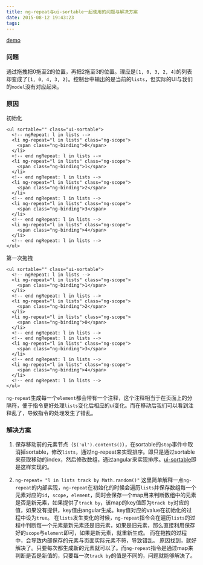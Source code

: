 ```yaml
---
title: ng-repeat与ui-sortable一起使用的问题与解决方案
date: 2015-08-12 19:43:23
tags:
---
```


[demo](http://jsbin.com/fizubi/edit?js,console,output)
### 问题
通过拖拽把0拖至2的位置，再把2拖至3的位置。理应是`[1, 0, 3, 2, 4]`的列表却变成了`[1, 0, 4, 3, 2]`。控制台中输出的是当前的`lists`，但实际的UI与我们的`model`没有对应起来。
### 原因
初始化
```
<ul sortable="" class="ui-sortable">
  <!-- ngRepeat: l in lists -->
  <li ng-repeat="l in lists" class="ng-scope">
    <span class="ng-binding">0</span>
  </li>
  <!-- end ngRepeat: l in lists -->
  <li ng-repeat="l in lists" class="ng-scope">
    <span class="ng-binding">1</span>
  </li>
  <!-- end ngRepeat: l in lists -->
  <li ng-repeat="l in lists" class="ng-scope">
    <span class="ng-binding">2</span>
  </li>
  <!-- end ngRepeat: l in lists -->
  <li ng-repeat="l in lists" class="ng-scope">
    <span class="ng-binding">3</span>
  </li>
  <!-- end ngRepeat: l in lists -->
  <li ng-repeat="l in lists" class="ng-scope">
    <span class="ng-binding">4</span>
  </li>
  <!-- end ngRepeat: l in lists -->
</ul>
```
第一次拖拽
```
<ul sortable="" class="ui-sortable">
  <!-- ngRepeat: l in lists -->
  <li ng-repeat="l in lists" class="ng-scope">
    <span class="ng-binding">1</span>
  </li>
  <!-- end ngRepeat: l in lists -->
  <li ng-repeat="l in lists" class="ng-scope">
    <span class="ng-binding">2</span>
  </li>
  <li ng-repeat="l in lists" class="ng-scope">
    <span class="ng-binding">0</span>
  </li>
  <!-- end ngRepeat: l in lists -->
  <!-- end ngRepeat: l in lists -->
  <li ng-repeat="l in lists" class="ng-scope">
    <span class="ng-binding">3</span>
  </li>
  <!-- end ngRepeat: l in lists -->
  <li ng-repeat="l in lists" class="ng-scope">
    <span class="ng-binding">4</span>
  </li>
  <!-- end ngRepeat: l in lists -->
</ul>
```
`ng-repeat`生成每一个`element`都会带有一个注释，这个注释相当于在页面上的分隔符，便于指令更好处理`lists`变化后相应的ui变化。而在移动后我们可以看到注释乱了，导致指令的处理发生了错乱。
### 解决方案
1. 保存移动前的元素节点（`$('ul').contents()`），在sortable的`stop`事件中取消掉sortable，修改`lists`，通过ng-repeat来实现排序。即只是通过sortable来获取移动的index，然后修改数组，通过angular来实现排序。[ui-sortable](https://github.com/angular-ui/ui-sortable)即是这样实现的。

2. `ng-repeat= "l in lists track by Math.random()"`
这里简单解释一点`ng-repeat`的内部实现，`ng-repeat`在初始化的时候会遍历`lists`并保存数组每一个元素对应的`id`，`scope`，`element`，同时会保存一个map用来判断数组中的元素是否是新元素，如果提供了`track by`，该map的key值即为`track by`对应的值，如果没有提供，key值由angular生成。key值对应的value在初始化的过程中设为`true`。
在`lists`发生变化的时候，`ng-repeat`指令会在遍历`lists`的过程中判断每一个元素是新元素还是旧元素，如果是旧元素，那么直接利用保存好的`scope`与`element`即可，如果是新元素，就重新生成。
而在拖拽的过程中，会导致内部保存的元素与页面实际元素不符，导致错乱。
原因找到，就好解决了。只要每次都生成新的元素就可以了。而`ng-repeat`指令是通过map来判断是否是新值的，只要每一次`track by`的值是不同的，问题就能够解决了。


